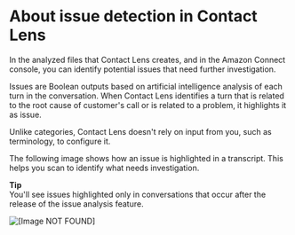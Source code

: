 # About issue detection in Contact Lens<a name="contact-lens-issue-detection"></a>

In the analyzed files that Contact Lens creates, and in the Amazon Connect console, you can identify potential issues that need further investigation\. 

Issues are Boolean outputs based on artificial intelligence analysis of each turn in the conversation\. When Contact Lens identifies a turn that is related to the root cause of customer's call or is related to a problem, it highlights it as issue\.

Unlike categories, Contact Lens doesn't rely on input from you, such as terminology, to configure it\.

The following image shows how an issue is highlighted in a transcript\. This helps you scan to identify what needs investigation\.

**Tip**  
You'll see issues highlighted only in conversations that occur after the release of the issue analysis feature\.

![\[Image NOT FOUND\]](http://docs.aws.amazon.com/connect/latest/adminguide/images/contact-lens-issue-in-transcript.png)